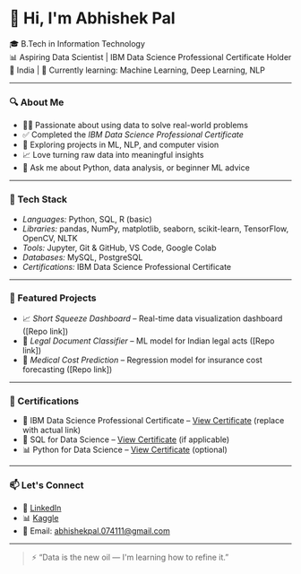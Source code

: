 # 👋 Hi, I'm Abhishek Pal

🎓 B.Tech in Information Technology  
📊 Aspiring Data Scientist | IBM Data Science Professional Certificate Holder  
📍 India | 🌱 Currently learning: Machine Learning, Deep Learning, NLP  

---

### 🔍 About Me

- 👨‍💻 Passionate about using data to solve real-world problems  
- ✅ Completed the *IBM Data Science Professional Certificate*  
- 🧠 Exploring projects in ML, NLP, and computer vision  
- 📈 Love turning raw data into meaningful insights  
- 💬 Ask me about Python, data analysis, or beginner ML advice  

---

### 🧰 Tech Stack

- *Languages:* Python, SQL, R (basic)
- *Libraries:* pandas, NumPy, matplotlib, seaborn, scikit-learn, TensorFlow, OpenCV, NLTK
- *Tools:* Jupyter, Git & GitHub, VS Code, Google Colab
- *Databases:* MySQL, PostgreSQL
- *Certifications:* IBM Data Science Professional Certificate

---

### 🚀 Featured Projects

- 📈 *Short Squeeze Dashboard* – Real-time data visualization dashboard ([Repo link])
- 🧾 *Legal Document Classifier* – ML model for Indian legal acts ([Repo link])
- 🏥 *Medical Cost Prediction* – Regression model for insurance cost forecasting ([Repo link])

---

### 📜 Certifications

- 🏅 IBM Data Science Professional Certificate – [View Certificate](https://www.credly.com) (replace with actual link)  
- 📘 SQL for Data Science – [View Certificate](#) (if applicable)  
- 📊 Python for Data Science – [View Certificate](#) (optional)  

---

### 📫 Let's Connect

- 🔗 [LinkedIn](https://www.linkedin.com/in/YOURUSERNAME)
- 📊 [Kaggle](https://www.kaggle.com/YOURUSERNAME)
- 📧 Email: abhishekpal.074111@gmail.com

---

> ⚡ “Data is the new oil — I'm learning how to refine it.”
